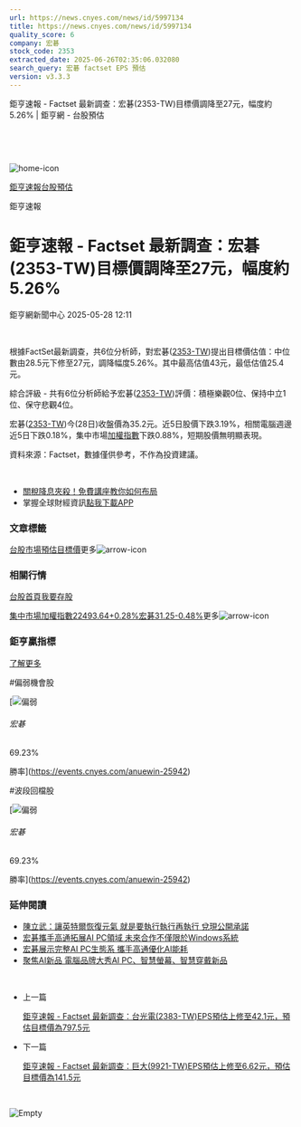 ```yaml
---
url: https://news.cnyes.com/news/id/5997134
title: https://news.cnyes.com/news/id/5997134
quality_score: 6
company: 宏碁
stock_code: 2353
extracted_date: 2025-06-26T02:35:06.032080
search_query: 宏碁 factset EPS 預估
version: v3.3.3
---
```


鉅亨速報 - Factset 最新調查：﻿宏碁(2353-TW)目標價調降至27元，幅度約5.26% | 鉅亨網 - 台股預估

‌

‌

![home-icon](/assets/icons/breadCrumb/symbol-icon-home.svg)

[鉅亨速報](/news/cat/anue_live)[台股預估](/news/cat/tw_forecast)

鉅亨速報

# 鉅亨速報 - Factset 最新調查：﻿宏碁(2353-TW)目標價調降至27元，幅度約5.26%

鉅亨網新聞中心 2025-05-28 12:11

‌

根據FactSet最新調查，共6位分析師，對﻿宏碁([2353-TW](https://www.cnyes.com/twstock/2353))提出目標價估值：中位數由28.5元下修至27元，調降幅度5.26%。其中最高估值43元，最低估值25.4元。

綜合評級 - 共有6位分析師給予﻿宏碁([2353-TW](https://www.cnyes.com/twstock/2353))評價：積極樂觀0位、保持中立1位、保守悲觀4位。

﻿宏碁([2353-TW](https://www.cnyes.com/twstock/2353))今(28日)收盤價為35.2元。近5日股價下跌3.19%，相關電腦週邊近5日下跌0.18%，集中市場[加權指數](https://invest.cnyes.com/index/TWS/TSE01)下跌0.88%，短期股價無明顯表現。

資料來源：Factset，數據僅供參考，不作為投資建議。

‌

* [關稅降息夾殺！免費講座教你如何布局](https://www.rsc.com.tw/Cnyes_RSC/SeminarBooking2025InvestmentOutlook.aspx?utm_source=anue&utm_medium=usstocks_end)
* 掌握全球財經資訊[點我下載APP](http://www.cnyes.com/app/?utm_source=mweb&utm_medium=HamMenuBanner&utm_campaign=fixed&utm_content=entr)

### 文章標籤

[台股](https://news.cnyes.com/tag/台股 "台股")[市場預估](https://news.cnyes.com/tag/市場預估 "市場預估")[目標價](https://news.cnyes.com/tag/目標價 "目標價")更多![arrow-icon](/assets/icons/arrows/arrow-down.svg)

### 相關行情

[台股首頁](https://www.cnyes.com/twstock)[我要存股](https://supr.link/8OHaU)

[集中市場加權指數22493.64+0.28%](https://invest.cnyes.com/index/TWS/TSE01)[﻿宏碁31.25-0.48%](https://www.cnyes.com/twstock/2353)更多![arrow-icon](/assets/icons/arrows/arrow-down.svg)

### 鉅亨贏指標

[了解更多](https://events.cnyes.com/anuewin-25942)

#偏弱機會股

[![偏弱](/assets/icons/win-indicator/short.svg)

###### 宏碁

69.23%

勝率](https://events.cnyes.com/anuewin-25942)

#波段回檔股

[![偏弱](/assets/icons/win-indicator/short.svg)

###### 宏碁

69.23%

勝率](https://events.cnyes.com/anuewin-25942)

### 延伸閱讀

* [陳立武：讓英特爾恢復元氣 就是要執行執行再執行 兌現公開承諾](/news/id/5985276)
* [宏碁攜手高通拓展AI PC領域 未來合作不僅限於Windows系統](/news/id/5983892)
* [宏碁展示完整AI PC生態系 攜手高通優化AI能耗](/news/id/5983795)
* [聚焦AI新品 電腦品牌大秀AI PC、智慧螢幕、智慧穿戴新品](/news/id/5983290)

‌

* 上一篇

  [鉅亨速報 - Factset 最新調查：台光電(2383-TW)EPS預估上修至42.1元，預估目標價為797.5元](/news/id/5998524)
* 下一篇

  [鉅亨速報 - Factset 最新調查：巨大(9921-TW)EPS預估上修至6.62元，預估目標價為141.5元](/news/id/5996296)

‌

![Empty](/assets/icons/skeleton/empty-image.svg)

‌